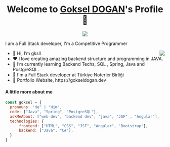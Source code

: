<p align="center">
  <h1 align="center">Welcome to <a href="https://github.com/gksll">Goksel DOGAN</a>'s Profile 👋</h1>
</p>
<p align="center">
  <a align="center" href="https://github.com/DenverCoder1/readme-typing-svg">
    <img src="https://readme-typing-svg.herokuapp.com?&font=IBM+Plex+Sans&color=27224a&size=32&lines=Welcome+to+my+GitHub+Profile!;I’m+a+Full+Stack+Developer;I’m+working+at+Turkish+Notaries+Union;I+Love+Java+,Spring+and+JSF" />
  </a>
</p>

<p>I am a Full Stack developer, I'm a Competitive Programmer</p>
<img align="right" src="https://media.giphy.com/media/M9gbBd9nbDrOTu1Mqx/giphy.gif">
<ul>
  <li>👋 Hi, I’m gksll</li>
  <li>❤️ I love creating amazing backend structure and programming in JAVA.</li>
  <li>🌱 I’m currently learning Backend Techs, SQL , Spring, Java and PostgreSQL.</li>
  <li>💼 I'm a Full Stack developer at Türkiye Noterler Birliği</li>
  <li>🧐 Portfolio Website, https://gokseldogan.dev</li>
</ul>

#### A little more about me
```javascript
const goksel = {
  pronouns: "He" | "Him",
  code: ["Java", "Spring", "PostgreSQL"],
  askMeAbout: ["web dev", "backend dev", "java", "JSF" , "Angular"],
  technologies: {
      frontend: ["HTML", "CSS", "JSF", "Angular", "Bootstrap"],
      backend: ["Java", "C#"],
  }
}
